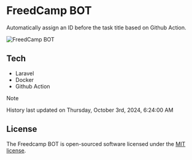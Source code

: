 # FreedCamp BOT

Automatically assign an ID before the task title based on Github Action.

![FreedCamp BOT](https://repository-images.githubusercontent.com/737932867/7d34798b-2680-471c-b089-a78a718d3d6a)

## Tech

- Laravel
- Docker
- Github Action

> [!NOTE]  
> History last updated on Thursday, October 3rd, 2024, 6:24:00 AM

## License

The Freedcamp BOT is open-sourced software licensed under the [MIT license](https://opensource.org/licenses/MIT).

